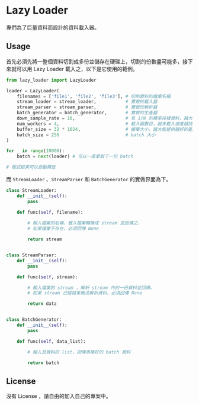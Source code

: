 # Lazy Loader

專們為了巨量資料而設計的資料載入器。

## Usage

首先必須先將一整個資料切割成多份並儲存在硬碟上，切割的份數盡可能多，接下來就可以用 Lazy Loader 載入之，以下是它使用的範例。

```python
from lazy_loader import LazyLoader

loader = LazyLoader(
    filenames = ['file1', 'file2', 'file3'], # 切割資料的檔案名稱
    stream_loader = stream_loader,           # 實做的載入器
    stream_parser = stream_parser,           # 實做的解析器
    batch_generator = batch_generator,       # 實做的生產器
    down_sample_rate = 16,                   # 有 1/N 的機率採樣資料，越大則資料擴散度越好
    num_workers = 4,                         # 載入器數目，越多載入速度越快
    buffer_size = 32 * 1024,                 # 緩衝大小，越大能提供越好的亂度，但需要的記憶體容量越大
    batch_size = 256                         # batch 大小
)

for _ in range(10000):
    batch = next(loader) # 可以一直拿取下一份 batch

# 程式結束可以自動釋放
```

而 ```StreamLoader``` 、```StreamParser``` 和 ```BatchGenerator``` 的實做界面為下。

```python
class StreamLoader:
    def __init__(self):
        pass

    def func(self, filename):
        
        # 輸入檔案的名稱，載入檔案轉換成 stream 並回傳之，
        # 如果檔案不存在，必須回傳 None

        return stream


class StreamParser:
    def __init__(self):
        pass

    def func(self, stream):

        # 輸入檔案的 stream ，解析 stream 內的一份資料並回傳，
        # 如果 stream 已經結束無法解析資料，必須回傳 None

        return data


class BatchGenerator:
    def __init__(self):
        pass

    def func(self, data_list):

        # 輸入是資料的 list，回傳串接好的 batch 資料

        return batch
```

## License

沒有 License ，請自由的加入自己的專案中。
